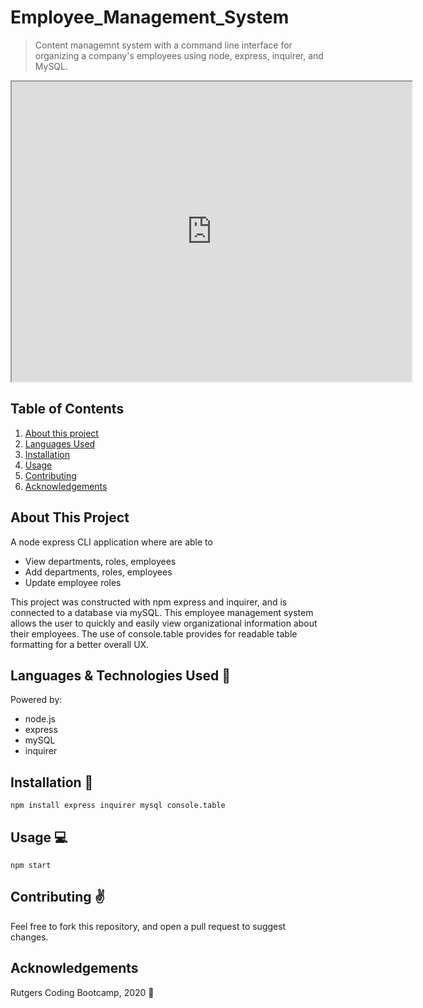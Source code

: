 # Employee_Management_System
> Content managemnt system with a command line interface for organizing a company's employees using node, express, inquirer, and MySQL.

<iframe src="https://drive.google.com/file/d/1C11j0r-gZp6jPhHQRSaZrSDCQmqGHWEr/preview" width="640" height="480"></iframe>

## Table of Contents
1. [About this project](#about)
2. [Languages Used](#laguages)
3. [Installation](#install)
4. [Usage](#usage)
5. [Contributing](#contribute)
6. [Acknowledgements](#ack)

## About This Project <a name="about"></a>

A node express CLI application where are able to 
- View departments, roles, employees
- Add departments, roles, employees
- Update employee roles

This project was constructed with npm express and inquirer, and is connected to a database via mySQL. This employee management system allows the user to quickly and easily view organizational information about their employees. The use of console.table provides for readable table formatting for a better overall UX.

## Languages & Technologies Used :floppy_disk: <a name="laguages"></a>

Powered by:
- node.js
- express
- mySQL
- inquirer

## Installation :wrench: <a name="install"></a>

`npm install express inquirer mysql console.table`  

## Usage :computer: <a name="usage"></a>

 `npm start`

## Contributing :v: <a name="contribute"></a>

Feel free to fork this repository, and open a pull request to suggest changes. 

## Acknowledgements <a name="ack"></a>

Rutgers Coding Bootcamp, 2020 :rocket: